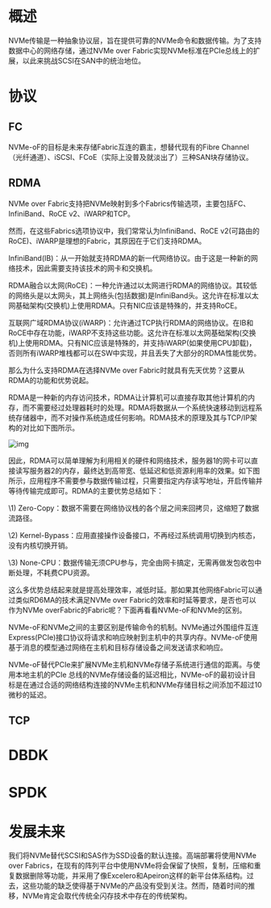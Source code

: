 # 概述

NVMe传输是一种抽象协议层，旨在提供可靠的NVMe命令和数据传输。为了支持数据中心的网络存储，通过NVMe over Fabric实现NVMe标准在PCIe总线上的扩展，以此来挑战SCSI在SAN中的统治地位。

# 协议

## FC

NVMe-oF的目标是未来存储Fabric互连的霸主，想替代现有的Fibre Channel（光纤通道）、iSCSI、FCoE（实际上没普及就淡出了）三种SAN块存储协议。

## RDMA

NVMe over Fabric支持把NVMe映射到多个Fabrics传输选项，主要包括FC、InfiniBand、RoCE v2、iWARP和TCP。

然而，在这些Fabrics选项协议中，我们常常认为InfiniBand、RoCE v2(可路由的RoCE)、iWARP是理想的Fabric，其原因在于它们支持RDMA。

InfiniBand(IB)：从一开始就支持RDMA的新一代网络协议。由于这是一种新的网络技术，因此需要支持该技术的网卡和交换机。

RDMA融合以太网(RoCE)：一种允许通过以太网进行RDMA的网络协议。其较低的网络头是以太网头，其上网络头(包括数据)是InfiniBand头。这允许在标准以太网基础架构(交换机)上使用RDMA。只有NIC应该是特殊的，并支持RoCE。

互联网广域RDMA协议(iWARP)：允许通过TCP执行RDMA的网络协议。在IB和RoCE中存在功能，iWARP不支持这些功能。这允许在标准以太网基础架构(交换机)上使用RDMA。只有NIC应该是特殊的，并支持iWARP(如果使用CPU卸载)，否则所有iWARP堆栈都可以在SW中实现，并且丢失了大部分的RDMA性能优势。

那么为什么支持RDMA在选择NVMe over Fabric时就具有先天优势？这要从RDMA的功能和优势说起。

RDMA是一种新的内存访问技术，RDMA让计算机可以直接存取其他计算机的内存，而不需要经过处理器耗时的处理。RDMA将数据从一个系统快速移动到远程系统存储器中，而不对操作系统造成任何影响。RDMA技术的原理及其与TCP/IP架构的对比如下图所示。

![img](file:///C:\Users\大力\AppData\Local\Temp\ksohtml\wpsF47C.tmp.png) 

因此，RDMA可以简单理解为利用相关的硬件和网络技术，服务器1的网卡可以直接读写服务器2的内存，最终达到高带宽、低延迟和低资源利用率的效果。如下图所示，应用程序不需要参与数据传输过程，只需要指定内存读写地址，开启传输并等待传输完成即可。RDMA的主要优势总结如下：

\1) Zero-Copy：数据不需要在网络协议栈的各个层之间来回拷贝，这缩短了数据流路径。

\2) Kernel-Bypass：应用直接操作设备接口，不再经过系统调用切换到内核态，没有内核切换开销。

\3) None-CPU：数据传输无须CPU参与，完全由网卡搞定，无需再做发包收包中断处理，不耗费CPU资源。

这么多优势总结起来就是提高处理效率，减低时延。那如果其他网络Fabric可以通过类似RD6MA的技术满足NVMe over Fabric的效率和时延等要求，是否也可以作为NVMe overFabric的Fabric呢？下面再看看NVMe-oF和NVMe的区别。

NVMe-oF和NVMe之间的主要区别是传输命令的机制。NVMe通过外围组件互连Express(PCIe)接口协议将请求和响应映射到主机中的共享内存。NVMe-oF使用基于消息的模型通过网络在主机和目标存储设备之间发送请求和响应。

NVMe-oF替代PCIe来扩展NVMe主机和NVMe存储子系统进行通信的距离。与使用本地主机的PCIe 总线的NVMe存储设备的延迟相比，NVMe-oF的最初设计目标是在通过合适的网络结构连接的NVMe主机和NVMe存储目标之间添加不超过10 微秒的延迟。

## TCP

# DBDK

# SPDK

# 发展未来

我们将NVMe替代SCSI和SAS作为SSD设备的默认连接。高端部署将使用NVMe over Fabrics，在现有的阵列平台中使用NVMe将会保留了快照，复制，压缩和重复数据删除等功能，并采用了像Excelero和Apeiron这样的新平台体系结构。过去，这些功能的缺乏使得基于NVMe的产品没有受到关注。然而，随着时间的推移，NVMe肯定会取代传统全闪存技术中存在的传统架构。